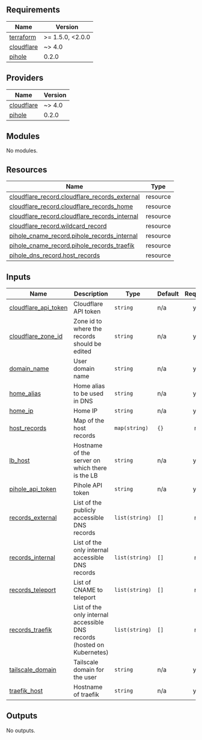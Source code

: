 <!-- BEGINNING OF PRE-COMMIT-TERRAFORM DOCS HOOK -->
## Requirements

| Name | Version |
|------|---------|
| <a name="requirement_terraform"></a> [terraform](#requirement\_terraform) | >= 1.5.0, <2.0.0 |
| <a name="requirement_cloudflare"></a> [cloudflare](#requirement\_cloudflare) | ~> 4.0 |
| <a name="requirement_pihole"></a> [pihole](#requirement\_pihole) | 0.2.0 |

## Providers

| Name | Version |
|------|---------|
| <a name="provider_cloudflare"></a> [cloudflare](#provider\_cloudflare) | ~> 4.0 |
| <a name="provider_pihole"></a> [pihole](#provider\_pihole) | 0.2.0 |

## Modules

No modules.

## Resources

| Name | Type |
|------|------|
| [cloudflare_record.cloudflare_records_external](https://registry.terraform.io/providers/cloudflare/cloudflare/latest/docs/resources/record) | resource |
| [cloudflare_record.cloudflare_records_home](https://registry.terraform.io/providers/cloudflare/cloudflare/latest/docs/resources/record) | resource |
| [cloudflare_record.cloudflare_records_internal](https://registry.terraform.io/providers/cloudflare/cloudflare/latest/docs/resources/record) | resource |
| [cloudflare_record.wildcard_record](https://registry.terraform.io/providers/cloudflare/cloudflare/latest/docs/resources/record) | resource |
| [pihole_cname_record.pihole_records_internal](https://registry.terraform.io/providers/ryanwholey/pihole/0.2.0/docs/resources/cname_record) | resource |
| [pihole_cname_record.pihole_records_traefik](https://registry.terraform.io/providers/ryanwholey/pihole/0.2.0/docs/resources/cname_record) | resource |
| [pihole_dns_record.host_records](https://registry.terraform.io/providers/ryanwholey/pihole/0.2.0/docs/resources/dns_record) | resource |

## Inputs

| Name | Description | Type | Default | Required |
|------|-------------|------|---------|:--------:|
| <a name="input_cloudflare_api_token"></a> [cloudflare\_api\_token](#input\_cloudflare\_api\_token) | Cloudflare API token | `string` | n/a | yes |
| <a name="input_cloudflare_zone_id"></a> [cloudflare\_zone\_id](#input\_cloudflare\_zone\_id) | Zone id to where the records should be edited | `string` | n/a | yes |
| <a name="input_domain_name"></a> [domain\_name](#input\_domain\_name) | User domain name | `string` | n/a | yes |
| <a name="input_home_alias"></a> [home\_alias](#input\_home\_alias) | Home alias to be used in DNS | `string` | n/a | yes |
| <a name="input_home_ip"></a> [home\_ip](#input\_home\_ip) | Home IP | `string` | n/a | yes |
| <a name="input_host_records"></a> [host\_records](#input\_host\_records) | Map of the host records | `map(string)` | `{}` | no |
| <a name="input_lb_host"></a> [lb\_host](#input\_lb\_host) | Hostname of the server on which there is the LB | `string` | n/a | yes |
| <a name="input_pihole_api_token"></a> [pihole\_api\_token](#input\_pihole\_api\_token) | Pihole API token | `string` | n/a | yes |
| <a name="input_records_external"></a> [records\_external](#input\_records\_external) | List of the publicly accessible DNS records | `list(string)` | `[]` | no |
| <a name="input_records_internal"></a> [records\_internal](#input\_records\_internal) | List of the only internal accessible DNS records | `list(string)` | `[]` | no |
| <a name="input_records_teleport"></a> [records\_teleport](#input\_records\_teleport) | List of CNAME to teleport | `list(string)` | `[]` | no |
| <a name="input_records_traefik"></a> [records\_traefik](#input\_records\_traefik) | List of the only internal accessible DNS records (hosted on Kubernetes) | `list(string)` | `[]` | no |
| <a name="input_tailscale_domain"></a> [tailscale\_domain](#input\_tailscale\_domain) | Tailscale domain for the user | `string` | n/a | yes |
| <a name="input_traefik_host"></a> [traefik\_host](#input\_traefik\_host) | Hostname of traefik | `string` | n/a | yes |

## Outputs

No outputs.
<!-- END OF PRE-COMMIT-TERRAFORM DOCS HOOK -->